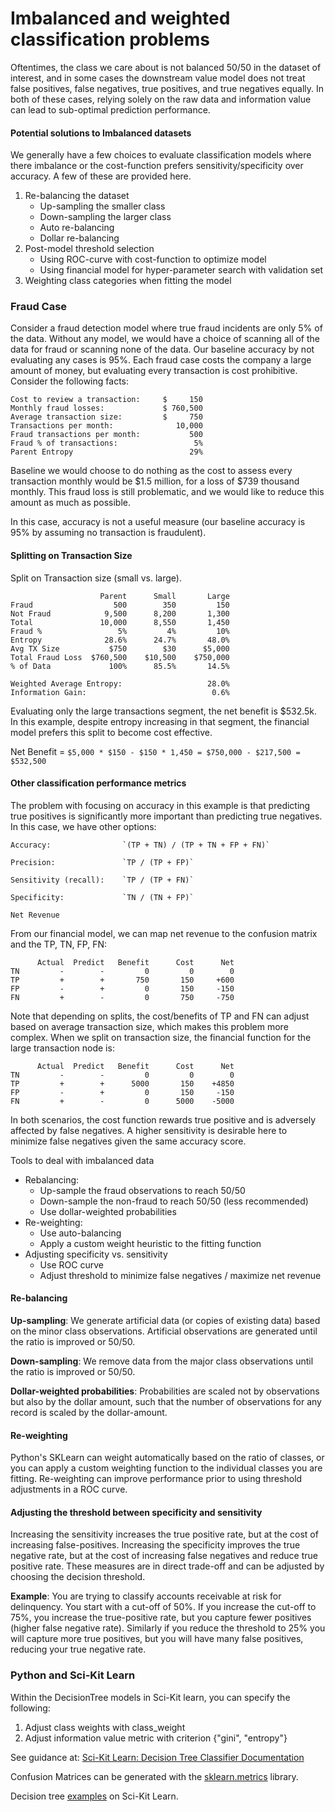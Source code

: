 # Imbalanced and weighted classification problems
Oftentimes, the class we care about is not balanced 50/50 in the dataset of interest, and in some cases the downstream value model does not treat false positives, false negatives, true positives, and true negatives equally. In both of these cases, relying solely on the raw data and information value can lead to sub-optimal prediction performance.

#### Potential solutions to Imbalanced datasets
We generally have a few choices to evaluate classification models where there imbalance or the cost-function prefers sensitivity/specificity over accuracy. A few of these are provided here.

1. Re-balancing the dataset
   * Up-sampling the smaller class
   * Down-sampling the larger class
   * Auto re-balancing
   * Dollar re-balancing
2. Post-model threshold selection
   * Using ROC-curve with cost-function to optimize model
   * Using financial model for hyper-parameter search with validation set
3. Weighting class categories when fitting the model


### Fraud Case
Consider a fraud detection model where true fraud incidents are only 5% of the data. Without any model, we would have a choice of scanning all of the data for fraud or scanning none of the data. Our baseline accuracy by not evaluating any cases is 95%. Each fraud case costs the company a large amount of money, but evaluating every transaction is cost prohibitive. Consider the following facts:

```
Cost to review a transaction:     $     150
Monthly fraud losses:             $ 760,500
Average transaction size:         $     750
Transactions per month:              10,000
Fraud transactions per month:           500
Fraud % of transactions:                 5%
Parent Entropy                          29%
```

Baseline we would choose to do nothing as the cost to assess every transaction monthly would be $1.5 million, for a loss of $739 thousand monthly. This fraud loss is still problematic, and we would like to reduce this amount as much as possible.

In this case, accuracy is not a useful measure (our baseline accuracy is 95% by assuming no transaction is fraudulent).

#### Splitting on Transaction Size

Split on Transaction size (small vs. large).
```
                    Parent      Small       Large
Fraud                  500        350         150
Not Fraud            9,500      8,200       1,300
Total               10,000      8,550       1,450
Fraud %                 5%         4%         10%
Entropy              28.6%      24.7%       48.0%
Avg TX Size           $750        $30      $5,000
Total Fraud Loss  $760,500    $10,500    $750,000
% of Data             100%      85.5%       14.5%   

Weighted Average Entropy:                   28.0%   
Information Gain:                            0.6%
```

Evaluating only the large transactions segment, the net benefit is $532.5k. In this example, despite entropy increasing in that segment, the financial model prefers this split to become cost effective.

Net Benefit = `$5,000 * $150 - $150 * 1,450 = $750,000 - $217,500 = $532,500`

#### Other classification performance metrics

The problem with focusing on accuracy in this example is that predicting true positives is significantly more important than predicting true negatives. In this case, we have other options:

    Accuracy:                `(TP + TN) / (TP + TN + FP + FN)`

    Precision:               `TP / (TP + FP)`

    Sensitivity (recall):    `TP / (TP + FN)`

    Specificity:             `TN / (TN + FP)` 

    Net Revenue        

From our financial model, we can map net revenue to the confusion matrix and the TP, TN, FP, FN:

```
      Actual  Predict   Benefit      Cost      Net
TN         -        -         0         0        0
TP         +        +       750       150     +600
FP         -        +         0       150     -150
FN         +        -         0       750     -750
```

Note that depending on splits, the cost/benefits of TP and FN can adjust based on average transaction size, which makes this problem more complex. When we split on transaction size, the financial function for the large transaction node is:
```
      Actual  Predict   Benefit      Cost      Net
TN         -        -         0         0        0
TP         +        +      5000       150    +4850
FP         -        +         0       150     -150
FN         +        -         0      5000    -5000
```

In both scenarios, the cost function rewards true positive and is adversely affected by false negatives. A higher sensitivity is desirable here to minimize false negatives given the same accuracy score.

Tools to deal with imbalanced data

* Rebalancing:
   * Up-sample the fraud observations to reach 50/50
   * Down-sample the non-fraud to reach 50/50 (less recommended)
   * Use dollar-weighted probabilities
* Re-weighting:
   * Use auto-balancing
   * Apply a custom weight heuristic to the fitting function
* Adjusting specificity vs. sensitivity
   * Use ROC curve
   * Adjust threshold to minimize false negatives / maximize net revenue


#### Re-balancing

**Up-sampling**: We generate artificial data (or copies of existing data) based on the minor class observations. Artificial observations are generated until the ratio is improved or 50/50.

**Down-sampling**: We remove data from the major class observations until the ratio is improved or 50/50.

**Dollar-weighted probabilities**: Probabilities are scaled not by observations but also by the dollar amount, such that the number of observations for any record is scaled by the dollar-amount.

#### Re-weighting

Python's SKLearn can weight automatically based on the ratio of classes, or you can apply a custom weighting function to the individual classes you are fitting. Re-weighting can improve performance prior to using threshold adjustments in a ROC curve.

#### Adjusting the threshold between specificity and sensitivity

Increasing the sensitivity increases the true positive rate, but at the cost of increasing false-positives. Increasing the specificity improves the true negative rate, but at the cost of increasing false negatives and reduce true positive rate. These measures are in direct trade-off and can be adjusted by choosing the decision threshold.

**Example**: You are trying to classify accounts receivable at risk for delinquency. You start with a cut-off of 50%. If you increase the cut-off to 75%, you increase the true-positive rate, but you capture fewer positives (higher false negative rate). Similarly if you reduce the threshold to 25% you will capture more true positives, but you will have many false positives, reducing your true negative rate.

### Python and Sci-Kit Learn

Within the DecisionTree models in Sci-Kit learn, you can specify the following:

1. Adjust class weights with class_weight
2. Adjust information value metric with criterion {"gini", "entropy"}

See guidance at: [Sci-Kit Learn: Decision Tree Classifier Documentation](https://scikit-learn.org/stable/modules/generated/sklearn.tree.DecisionTreeClassifier.html#sklearn.tree.DecisionTreeClassifier)

Confusion Matrices can be generated with the [sklearn.metrics](https://scikit-learn.org/stable/modules/generated/sklearn.metrics.confusion_matrix.html#sklearn.metrics.confusion_matrix) library.

Decision tree [examples](https://scikit-learn.org/stable/modules/tree.html#tree) on Sci-Kit Learn.
